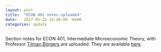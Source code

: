 ```yaml
---
layout: post
title:  "ECON 401 notes uploaded"
date:   2017-05-21 14:48:00 -0400
categories: update
---
```

Section notes for ECON 401, Intermediate Microeconomic Theory,
with Professor [Tilman B&ouml;rgers](http://www-personal.umich.edu/~tborgers/) are uploaded.
They are available [here](https://richryan.github.io/notes/).
